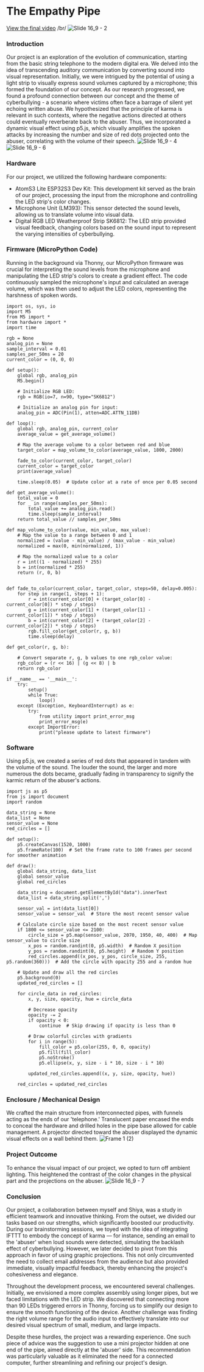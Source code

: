 # The Empathy Pipe 
[View the final video](./The_Empathy_Pipe_video.mov/)
/br/
![Slide 16_9 - 2](https://github.com/xiaocoz/IXD-prototyping-temp/assets/137859417/b59d2381-00bb-4653-a589-db1fe8b9d252)

### Introduction
Our project is an exploration of the evolution of communication, starting from the basic string telephone to the modern digital era. We delved into the idea of transcending auditory communication by converting sound into visual representation. Initially, we were intrigued by the potential of using a light strip to visually express sound volumes captured by a microphone; this formed the foundation of our concept. As our research progressed, we found a profound connection between our concept and the theme of cyberbullying - a scenario where victims often face a barrage of silent yet echoing written abuse. We hypothesized that the principle of karma is relevant in such contexts, where the negative actions directed at others could eventually reverberate back to the abuser. Thus, we incorporated a dynamic visual effect using p5.js, which visually amplifies the spoken attacks by increasing the number and size of red dots projected onto the abuser, correlating with the volume of their speech.
![Slide 16_9 - 4](https://github.com/xiaocoz/IXD-prototyping-temp/assets/137859417/2f0f23f7-f561-4003-baec-0e2fb419e354)
![Slide 16_9 - 6](https://github.com/xiaocoz/IXD-prototyping-temp/assets/137859417/86d60768-ae29-4a6b-83fe-06e70b03dda2)


### Hardware
For our project, we utilized the following hardware components:

- AtomS3 Lite ESP32S3 Dev Kit: This development kit served as the brain of our project, processing the input from the microphone and controlling the LED strip's color changes.
- Microphone Unit (LM393): This sensor detected the sound levels, allowing us to translate volume into visual data.
- Digital RGB LED Weatherproof Strip SK6812: The LED strip provided visual feedback, changing colors based on the sound input to represent the varying intensities of cyberbullying.

### Firmware (MicroPython Code)
Running in the background via Thonny, our MicroPython firmware was crucial for interpreting the sound levels from the microphone and manipulating the LED strip's colors to create a gradient effect. The code continuously sampled the microphone's input and calculated an average volume, which was then used to adjust the LED colors, representing the harshness of spoken words.
````
import os, sys, io
import M5
from M5 import *
from hardware import *
import time

rgb = None
analog_pin = None
sample_interval = 0.01 
samples_per_50ms = 20 
current_color = (0, 0, 0) 

def setup():
    global rgb, analog_pin
    M5.begin()

    # Initialize RGB LED:
    rgb = RGB(io=7, n=90, type="SK6812")

    # Initialize an analog pin for input:
    analog_pin = ADC(Pin(1), atten=ADC.ATTN_11DB)

def loop():
    global rgb, analog_pin, current_color
    average_value = get_average_volume()

    # Map the average volume to a color between red and blue
    target_color = map_volume_to_color(average_value, 1800, 2000)

    fade_to_color(current_color, target_color)
    current_color = target_color
    print(average_value)

    time.sleep(0.05)  # Update color at a rate of once per 0.05 second

def get_average_volume():
    total_value = 0
    for _ in range(samples_per_50ms):
        total_value += analog_pin.read()
        time.sleep(sample_interval)
    return total_value // samples_per_50ms

def map_volume_to_color(value, min_value, max_value):
    # Map the value to a range between 0 and 1
    normalized = (value - min_value) / (max_value - min_value)
    normalized = max(0, min(normalized, 1))  

    # Map the normalized value to a color
    r = int((1 - normalized) * 255)
    b = int(normalized * 255)
    return (r, 0, b)


def fade_to_color(current_color, target_color, steps=50, delay=0.005):
    for step in range(1, steps + 1):
        r = int(current_color[0] + (target_color[0] - current_color[0]) * step / steps)
        g = int(current_color[1] + (target_color[1] - current_color[1]) * step / steps)
        b = int(current_color[2] + (target_color[2] - current_color[2]) * step / steps)
        rgb.fill_color(get_color(r, g, b))
        time.sleep(delay)
        
def get_color(r, g, b):
    
    # Convert separate r, g, b values to one rgb_color value:
    rgb_color = (r << 16) | (g << 8) | b
    return rgb_color

if __name__ == '__main__':
    try:
        setup()
        while True:
            loop()
    except (Exception, KeyboardInterrupt) as e:
        try:
            from utility import print_error_msg
            print_error_msg(e)
        except ImportError:
            print("please update to latest firmware")

````

### Software
Using p5.js, we created a series of red dots that appeared in tandem with the volume of the sound. The louder the sound, the larger and more numerous the dots became, gradually fading in transparency to signify the karmic return of the abuser's actions.
````
import js as p5
from js import document
import random

data_string = None
data_list = None
sensor_value = None  
red_circles = [] 

def setup():
    p5.createCanvas(1520, 1000)
    p5.frameRate(100)  # Set the frame rate to 100 frames per second for smoother animation

def draw():
    global data_string, data_list
    global sensor_value
    global red_circles  

    data_string = document.getElementById("data").innerText
    data_list = data_string.split(',')
    
    sensor_val = int(data_list[0])
    sensor_value = sensor_val  # Store the most recent sensor value

    # Calculate circle size based on the most recent sensor value
    if 1800 <= sensor_value <= 2100:
        circle_size = p5.map(sensor_value, 2070, 1950, 40, 400)  # Map sensor_value to circle size
        x_pos = random.randint(0, p5.width)  # Random X position
        y_pos = random.randint(0, p5.height)  # Random Y position
        red_circles.append((x_pos, y_pos, circle_size, 255, p5.random(360)))  # Add the circle with opacity 255 and a random hue

    # Update and draw all the red circles
    p5.background(0)
    updated_red_circles = []
    
    for circle_data in red_circles:
        x, y, size, opacity, hue = circle_data

        # Decrease opacity
        opacity -= 2
        if opacity < 0:
            continue  # Skip drawing if opacity is less than 0
        
        # Draw colorful circles with gradients
        for i in range(5):
            fill_color = p5.color(255, 0, 0, opacity)
            p5.fill(fill_color)
            p5.noStroke()
            p5.ellipse(x, y, size - i * 10, size - i * 10)

        updated_red_circles.append((x, y, size, opacity, hue))

    red_circles = updated_red_circles 
````

### Enclosure / Mechanical Design
We crafted the main structure from interconnected pipes, with funnels acting as the ends of our 'telephone.' Translucent paper encased the ends to conceal the hardware and drilled holes in the pipe base allowed for cable management. A projector directed toward the abuser displayed the dynamic visual effects on a wall behind them.
![Frame 1 (2)](https://github.com/xiaocoz/IXD-prototyping-temp/assets/137859417/c0fb1a58-4022-47af-89e3-0bbb2f6a554c)


### Project Outcome
To enhance the visual impact of our project, we opted to turn off ambient lighting. This heightened the contrast of the color changes in the physical part and the projections on the abuser.
![Slide 16_9 - 7](https://github.com/xiaocoz/IXD-prototyping-temp/assets/137859417/27f476ff-2913-493f-8c5f-b8c143553a7d)


### Conclusion
Our project, a collaboration between myself and Shiya, was a study in efficient teamwork and innovative thinking. From the outset, we divided our tasks based on our strengths, which significantly boosted our productivity. During our brainstorming sessions, we toyed with the idea of integrating IFTTT to embody the concept of karma — for instance, sending an email to the 'abuser' when loud sounds were detected, simulating the backlash effect of cyberbullying. However, we later decided to pivot from this approach in favor of using graphic projections. This not only circumvented the need to collect email addresses from the audience but also provided immediate, visually impactful feedback, thereby enhancing the project's cohesiveness and elegance.

Throughout the development process, we encountered several challenges. Initially, we envisioned a more complex assembly using longer pipes, but we faced limitations with the LED strip. We discovered that connecting more than 90 LEDs triggered errors in Thonny, forcing us to simplify our design to ensure the smooth functioning of the device. Another challenge was finding the right volume range for the audio input to effectively translate into our desired visual spectrum of small, medium, and large impacts.

Despite these hurdles, the project was a rewarding experience. One such piece of advice was the suggestion to use a mini projector hidden at one end of the pipe, aimed directly at the 'abuser' side. This recommendation was particularly valuable as it eliminated the need for a connected computer, further streamlining and refining our project's design.
